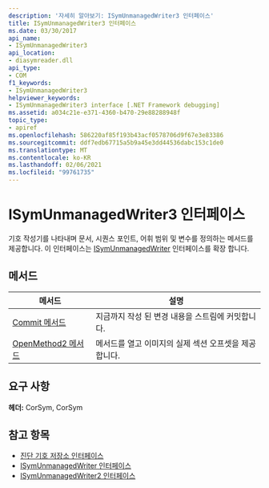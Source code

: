 ```yaml
---
description: '자세히 알아보기: ISymUnmanagedWriter3 인터페이스'
title: ISymUnmanagedWriter3 인터페이스
ms.date: 03/30/2017
api_name:
- ISymUnmanagedWriter3
api_location:
- diasymreader.dll
api_type:
- COM
f1_keywords:
- ISymUnmanagedWriter3
helpviewer_keywords:
- ISymUnmanagedWriter3 interface [.NET Framework debugging]
ms.assetid: a034c21e-e371-4360-b470-29e88288948f
topic_type:
- apiref
ms.openlocfilehash: 586220af85f193b43acf0578706d9f67e3e83386
ms.sourcegitcommit: ddf7edb67715a5b9a45e3dd44536dabc153c1de0
ms.translationtype: MT
ms.contentlocale: ko-KR
ms.lasthandoff: 02/06/2021
ms.locfileid: "99761735"
---
```

# <a name="isymunmanagedwriter3-interface"></a>ISymUnmanagedWriter3 인터페이스

기호 작성기를 나타내며 문서, 시퀀스 포인트, 어휘 범위 및 변수를 정의하는 메서드를 제공합니다. 이 인터페이스는 [ISymUnmanagedWriter](isymunmanagedwriter-interface.md) 인터페이스를 확장 합니다.  
  
## <a name="methods"></a>메서드  
  
|메서드|설명|  
|------------|-----------------|  
|[Commit 메서드](isymunmanagedwriter3-commit-method.md)|지금까지 작성 된 변경 내용을 스트림에 커밋합니다.|  
|[OpenMethod2 메서드](isymunmanagedwriter3-openmethod2-method.md)|메서드를 열고 이미지의 실제 섹션 오프셋을 제공 합니다.|  
  
## <a name="requirements"></a>요구 사항  

 **헤더:** CorSym, CorSym  
  
## <a name="see-also"></a>참고 항목

- [진단 기호 저장소 인터페이스](diagnostics-symbol-store-interfaces.md)
- [ISymUnmanagedWriter 인터페이스](isymunmanagedwriter-interface.md)
- [ISymUnmanagedWriter2 인터페이스](isymunmanagedwriter2-interface.md)
